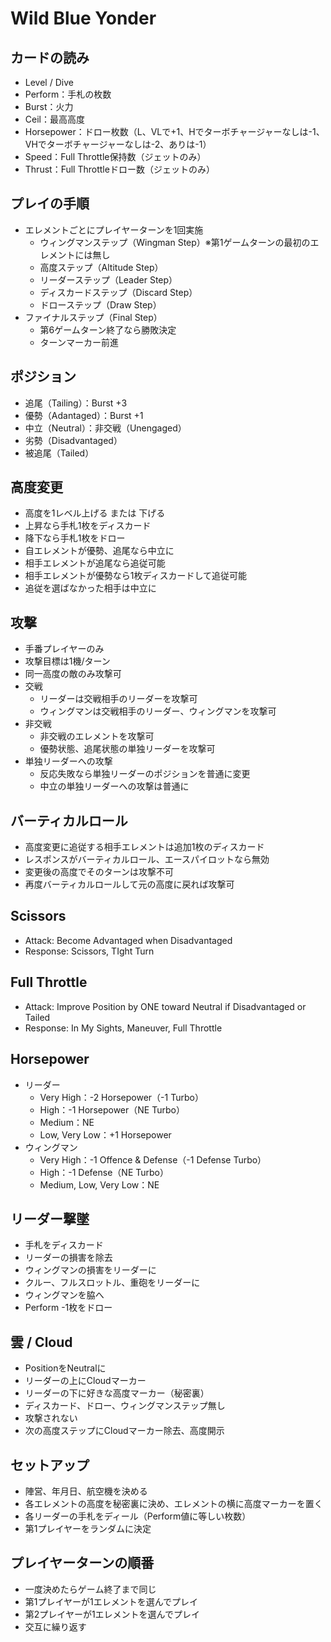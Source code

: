 # Wild Blue Yonder

## カードの読み
- Level / Dive
- Perform：手札の枚数
- Burst：火力
- Ceil：最高高度
- Horsepower：ドロー枚数（L、VLで+1、Hでターボチャージャーなしは-1、VHでターボチャージャーなしは-2、ありは-1）
- Speed：Full Throttle保持数（ジェットのみ）
- Thrust：Full Throttleドロー数（ジェットのみ）

## プレイの手順
- エレメントごとにプレイヤーターンを1回実施
  - ウィングマンステップ（Wingman Step）※第1ゲームターンの最初のエレメントには無し
  - 高度ステップ（Altitude Step）
  - リーダーステップ（Leader Step）
  - ディスカードステップ（Discard Step）
  - ドローステップ（Draw Step）
- ファイナルステップ（Final Step）
  - 第6ゲームターン終了なら勝敗決定
  - ターンマーカー前進

## ポジション
- 追尾（Tailing）：Burst +3
- 優勢（Adantaged）：Burst +1
- 中立（Neutral）：非交戦（Unengaged）
- 劣勢（Disadvantaged）
- 被追尾（Tailed）

## 高度変更
- 高度を1レベル上げる または 下げる
- 上昇なら手札1枚をディスカード
- 降下なら手札1枚をドロー
- 自エレメントが優勢、追尾なら中立に
- 相手エレメントが追尾なら追従可能
- 相手エレメントが優勢なら1枚ディスカードして追従可能
- 追従を選ばなかった相手は中立に

## 攻撃
- 手番プレイヤーのみ
- 攻撃目標は1機/ターン
- 同一高度の敵のみ攻撃可
- 交戦
  - リーダーは交戦相手のリーダーを攻撃可
  - ウィングマンは交戦相手のリーダー、ウィングマンを攻撃可
- 非交戦
  - 非交戦のエレメントを攻撃可
  - 優勢状態、追尾状態の単独リーダーを攻撃可
- 単独リーダーへの攻撃
  - 反応失敗なら単独リーダーのポジションを普通に変更
  - 中立の単独リーダーへの攻撃は普通に

## バーティカルロール
- 高度変更に追従する相手エレメントは追加1枚のディスカード
- レスポンスがバーティカルロール、エースパイロットなら無効
- 変更後の高度でそのターンは攻撃不可
- 再度バーティカルロールして元の高度に戻れば攻撃可

## Scissors
- Attack: Become Advantaged when Disadvantaged
- Response: Scissors, TIght Turn

## Full Throttle
- Attack: Improve Position by ONE toward Neutral if Disadvantaged or Tailed
- Response: In My Sights, Maneuver, Full Throttle

## Horsepower
- リーダー
  - Very High：-2 Horsepower（-1 Turbo）
  - High：-1 Horsepower（NE Turbo）
  - Medium：NE
  - Low, Very Low：+1 Horsepower
- ウィングマン
  - Very High：-1 Offence & Defense（-1 Defense Turbo）
  - High：-1 Defense（NE Turbo）
  - Medium, Low, Very Low：NE

## リーダー撃墜
- 手札をディスカード
- リーダーの損害を除去
- ウィングマンの損害をリーダーに
- クルー、フルスロットル、重砲をリーダーに
- ウィングマンを脇へ
- Perform -1枚をドロー

## 雲 / Cloud
- PositionをNeutralに
- リーダーの上にCloudマーカー
- リーダーの下に好きな高度マーカー（秘密裏）
- ディスカード、ドロー、ウィングマンステップ無し
- 攻撃されない
- 次の高度ステップにCloudマーカー除去、高度開示

## セットアップ
- 陣営、年月日、航空機を決める
- 各エレメントの高度を秘密裏に決め、エレメントの横に高度マーカーを置く
- 各リーダーの手札をディール（Perform値に等しい枚数）
- 第1プレイヤーをランダムに決定

## プレイヤーターンの順番
- 一度決めたらゲーム終了まで同じ
- 第1プレイヤーが1エレメントを選んでプレイ
- 第2プレイヤーが1エレメントを選んでプレイ
- 交互に繰り返す
